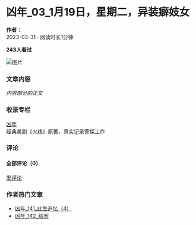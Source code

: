 # 凶年_03_1月19日，星期二，异装癖妓女

**作者：**  
2023-03-31 · 阅读时长1分钟

**243人看过**

![图片](http://zdimg.lifeweek.com.cn/2023/03/31/2023331144419522.jpg!zlan)

### 文章内容

*内容部分的正文*

### 收录专栏

[凶年](/h5/zhuanlan/detail?id=3790)  
经典美剧《火线》原著，真实记录警探工作

### 评论

#### 全部评论（0）  
[发评论](/h5/dugan/duganEdit.do?artId=197929)

### 作者热门文章

- [凶年_141_此生追忆（4）](/h5/article/detail.do?artId=198068)
- [凶年_142_结案](/h5/article/detail.do?artId=198067)